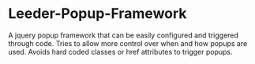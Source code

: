 Leeder-Popup-Framework
======================

A jquery popup framework that can be easily configured and triggered through code. Tries to allow more control over when and how popups are used. Avoids hard coded classes or href attributes to trigger popups.